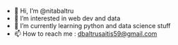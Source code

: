 - 👋 Hi, I’m @nitabaltru
- 👀 I’m interested in web dev and data
- 🌱 I’m currently learning python and data science stuff
- 📫 How to reach me : dbaltrusaitis59@gmail.com

<!---
nitabaltru/nitabaltru is a ✨ special ✨ repository because its `README.md` (this file) appears on your GitHub profile.
You can click the Preview link to take a look at your changes.
--->
